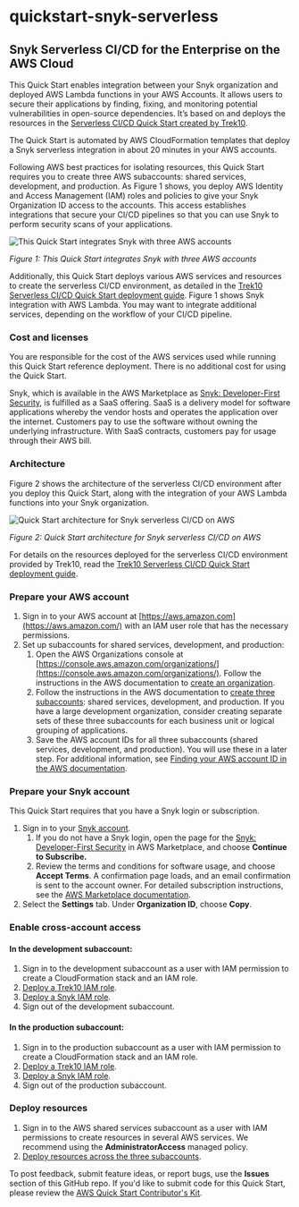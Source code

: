 # quickstart-snyk-serverless
## Snyk Serverless CI/CD for the Enterprise on the AWS Cloud

This Quick Start enables integration between your Snyk organization and deployed AWS Lambda functions in your AWS Accounts. It allows users to secure their applications by finding, fixing, and monitoring potential vulnerabilities in open-source dependencies. It’s based on and deploys the resources in the [Serverless CI/CD Quick Start created by Trek10](https://aws.amazon.com/quickstart/architecture/serverless-cicd-for-enterprise/).

The Quick Start is automated by AWS CloudFormation templates that deploy a Snyk serverless integration in about 20 minutes in your AWS accounts.

Following AWS best practices for isolating resources, this Quick Start requires you to create three AWS subaccounts: shared services, development, and production. As Figure 1 shows, you deploy AWS Identity and Access Management (IAM) roles and policies to give your Snyk Organization ID access to the accounts. This access establishes integrations that secure your CI/CD pipelines so that you can use Snyk to perform security scans of your applications.

![This Quick Start integrates Snyk with three AWS accounts](URL.png)

*Figure 1: This Quick Start integrates Snyk with three AWS accounts*

Additionally, this Quick Start deploys various AWS services and resources to create the serverless CI/CD environment, as detailed in the [Trek10 Serverless CI/CD Quick Start deployment guide](https://fwd.aws/53avp). Figure 1 shows Snyk integration with AWS Lambda. You may want to integrate additional services, depending on the workflow of your CI/CD pipeline.

### Cost and licenses

You are responsible for the cost of the AWS services used while running this Quick Start reference deployment. There is no additional cost for using the Quick Start.

Snyk, which is available in the AWS Marketplace as [Snyk: Developer-First Security](https://aws.amazon.com/marketplace/pp/B085VGM85Q?qid=1587078167615&sr=0-1&ref_=srh_res_product_title), is fulfilled as a SaaS offering. SaaS is a delivery model for software applications whereby the vendor hosts and operates the application over the internet. Customers pay to use the software without owning the underlying infrastructure. With SaaS contracts, customers pay for usage through their AWS bill.

### Architecture

Figure 2 shows the architecture of the serverless CI/CD environment after you deploy this Quick Start, along with the integration of your AWS Lambda functions into your Snyk organization.

![Quick Start architecture for Snyk serverless CI/CD on AWS](URL.png)

*Figure 2: Quick Start architecture for Snyk serverless CI/CD on AWS*

For details on the resources deployed for the serverless CI/CD environment provided by Trek10, read the [Trek10 Serverless CI/CD Quick Start deployment guide](https://fwd.aws/53avp).

### Prepare your AWS account

1. Sign in to your AWS account at [https://aws.amazon.com](https://aws.amazon.com/) with an IAM user role that has the necessary permissions. 
2. Set up subaccounts for shared services, development, and production: 
    1. Open the AWS Organizations console at [https://console.aws.amazon.com/organizations/](https://console.aws.amazon.com/organizations/). Follow the instructions in the AWS documentation to [create an organization](https://docs.aws.amazon.com/organizations/latest/userguide/orgs_manage_create.html).
    2. Follow the instructions in the AWS documentation to [create three subaccounts](https://docs.aws.amazon.com/organizations/latest/userguide/orgs_manage_accounts_create.html): shared services, development, and production. If you have a large development organization, consider creating separate sets of these three subaccounts for each business unit or logical grouping of applications.
    3. Save the AWS account IDs for all three subaccounts (shared services, development, and production). You will use these in a later step. For additional information, see [Finding your AWS account ID in the AWS documentation](https://docs.aws.amazon.com/IAM/latest/UserGuide/console_account-alias.html).

### Prepare your Snyk account

This Quick Start requires that you have a Snyk login or subscription.

1. Sign in to your [Snyk account](https://snyk.io/).
    1. If you do not have a Snyk login, open the page for the [Snyk: Developer-First Security](https://aws.amazon.com/marketplace/pp/B085VGM85Q?qid=1587078167615&sr=0-1&ref_=srh_res_product_title) in AWS Marketplace, and choose **Continue to Subscribe.** 
    2. Review the terms and conditions for software usage, and choose **Accept Terms**. A confirmation page loads, and an email confirmation is sent to the account owner. For detailed subscription instructions, see the [AWS Marketplace documentation](https://aws.amazon.com/marketplace/help/200799470). 
2. Select the **Settings** tab. Under **Organization ID**, choose **Copy**.

### Enable cross-account access

#### In the development subaccount:

1. Sign in to the development subaccount as a user with IAM permission to create a CloudFormation stack and an IAM role.
2. [Deploy a Trek10 IAM role](https://fwd.aws/YrVVz).
3. [Deploy a Snyk IAM role](https://fwd.aws/d9KN5).
4. Sign out of the development subaccount.

#### In the production subaccount:

1. Sign in to the production subaccount as a user with IAM permission to create a CloudFormation stack and an IAM role. 
2. [Deploy a Trek10 IAM role](https://fwd.aws/YrVVz).
3. [Deploy a Snyk IAM role](https://fwd.aws/d9KN5).
4. Sign out of the production subaccount.

### Deploy resources
1. Sign in to the AWS shared services subaccount as a user with IAM permissions to create resources in several AWS services. We recommend using the **AdministratorAccess** managed policy.
2. [Deploy resources across the three subaccounts](https://fwd.aws/YeDwE).



To post feedback, submit feature ideas, or report bugs, use the **Issues** section of this GitHub repo.
If you'd like to submit code for this Quick Start, please review the [AWS Quick Start Contributor's Kit](https://aws-quickstart.github.io/).
